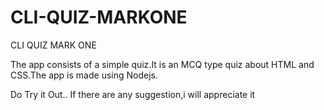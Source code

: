 # CLI-QUIZ-MARKONE
CLI QUIZ MARK ONE

The app consists of a simple quiz.It is an MCQ type quiz about HTML and CSS.The app is made using Nodejs.

Do Try it Out.. If there are any suggestion,i will appreciate it
